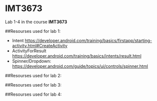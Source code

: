 # IMT3673
Lab 1-4 in the course **IMT3673**

##Resourses used for lab 1:
* Intent https://developer.android.com/training/basics/firstapp/starting-activity.html#CreateActivity
* ActivityForResult https://developer.android.com/training/basics/intents/result.html
* Spinner/Dropdown: https://developer.android.com/guide/topics/ui/controls/spinner.html

##Resourses used for lab 2:

##Resourses used for lab 3:

##Resourses used for lab 4:
